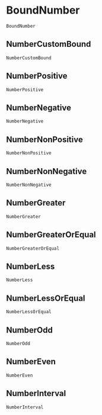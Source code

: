 # BoundNumber

```@docs
BoundNumber
```

## NumberCustomBound

```@docs
NumberCustomBound
```

## NumberPositive

```@docs
NumberPositive
```

## NumberNegative

```@docs
NumberNegative
```

## NumberNonPositive

```@docs
NumberNonPositive
```

## NumberNonNegative

```@docs
NumberNonNegative
```

## NumberGreater

```@docs
NumberGreater
```

## NumberGreaterOrEqual

```@docs
NumberGreaterOrEqual
```

## NumberLess

```@docs
NumberLess
```

## NumberLessOrEqual

```@docs
NumberLessOrEqual
```

## NumberOdd

```@docs
NumberOdd
```

## NumberEven

```@docs
NumberEven
```

## NumberInterval

```@docs
NumberInterval
```
